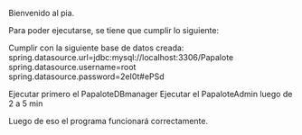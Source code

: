 Bienvenido al pia.

Para poder ejecutarse, se tiene que cumplir lo siguiente:

Cumplir con la siguiente base de datos creada: 
    spring.datasource.url=jdbc:mysql://localhost:3306/Papalote
    spring.datasource.username=root
    spring.datasource.password=2eI0t#ePSd

Ejecutar primero el PapaloteDBmanager
Ejecutar el PapaloteAdmin luego de 2 a 5 min

Luego de eso el programa funcionará correctamente.
